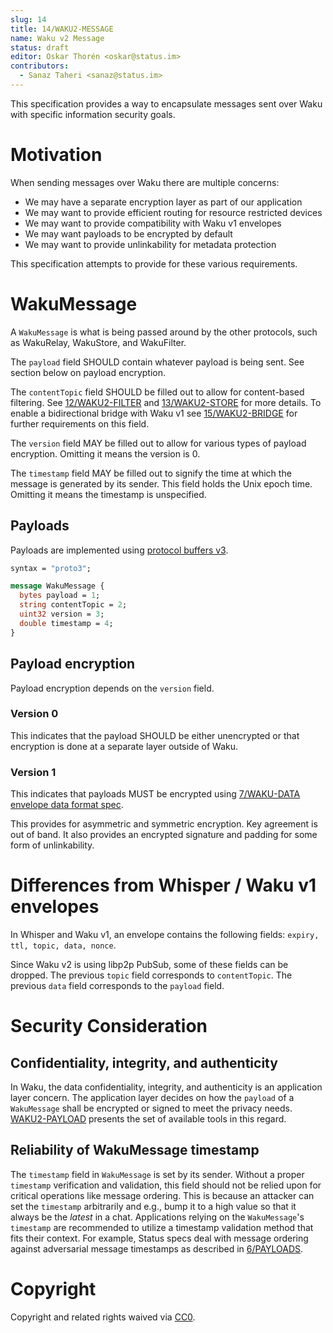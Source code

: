 ```yaml
---
slug: 14
title: 14/WAKU2-MESSAGE
name: Waku v2 Message
status: draft
editor: Oskar Thorén <oskar@status.im>
contributors:
  - Sanaz Taheri <sanaz@status.im>
---
```


This specification provides a way to encapsulate messages sent over Waku with specific information security goals.

# Motivation

When sending messages over Waku there are multiple concerns:
- We may have a separate encryption layer as part of our application
- We may want to provide efficient routing for resource restricted devices
- We may want to provide compatibility with Waku v1 envelopes
- We may want payloads to be encrypted by default
- We may want to provide unlinkability for metadata protection

This specification attempts to provide for these various requirements.

# WakuMessage

A `WakuMessage` is what is being passed around by the other protocols, such as WakuRelay, WakuStore, and WakuFilter.

The `payload` field SHOULD contain whatever payload is being sent. See section below on payload encryption.

The `contentTopic` field SHOULD be filled out to allow for content-based filtering.
See [12/WAKU2-FILTER](/spec/12) and [13/WAKU2-STORE](/spec/13) for more details.
To enable a bidirectional bridge with Waku v1 see [15/WAKU2-BRIDGE](/spec/15) for further requirements on this field.

The `version` field MAY be filled out to allow for various types of payload encryption.
Omitting it means the version is 0.

The `timestamp` field MAY be filled out to signify the time at which the message is generated by its sender. This field holds the Unix epoch time. Omitting it means the timestamp is unspecified.

## Payloads

Payloads are implemented using [protocol buffers v3](https://developers.google.com/protocol-buffers/).

```protobuf
syntax = "proto3";

message WakuMessage {
  bytes payload = 1;
  string contentTopic = 2;
  uint32 version = 3;
  double timestamp = 4;
}
```

## Payload encryption

Payload encryption depends on the `version` field.

### Version 0

This indicates that the payload SHOULD be either unencrypted or that encryption is done at a separate layer outside of Waku.

### Version 1

This indicates that payloads MUST be encrypted using [7/WAKU-DATA envelope data format spec](/spec/7).

This provides for asymmetric and symmetric encryption.
Key agreement is out of band.
It also provides an encrypted signature and padding for some form of unlinkability.

# Differences from Whisper / Waku v1 envelopes

In Whisper and Waku v1, an envelope contains the following fields: `expiry, ttl, topic, data, nonce`.

Since Waku v2 is using libp2p PubSub, some of these fields can be dropped.
The previous `topic` field corresponds to `contentTopic`.
The previous `data` field corresponds to the `payload` field.

# Security Consideration

## Confidentiality, integrity, and authenticity 
In Waku, the data confidentiality, integrity, and authenticity is an application layer concern. 
The application layer decides on how the `payload` of a `WakuMessage` shall be encrypted or signed to meet the privacy needs.
[WAKU2-PAYLOAD](/content/docs/rfcs/26/README.md) presents the set of available tools in this regard.

## Reliability of WakuMessage timestamp 
The `timestamp` field in `WakuMessage` is set by its sender. 
Without a proper `timestamp` verification and validation, this field should not be relied upon for critical operations like message ordering.
This is because an attacker can set the `timestamp` arbitrarily and e.g., bump it to a high value so that it always be the *latest* in a chat.
Applications relying on the `WakuMessage`'s `timestamp` are recommended to utilize a timestamp validation method that fits their context.
For example, Status specs deal with message ordering against adversarial message timestamps as described in [6/PAYLOADS](https://specs.status.im/spec/6#clock-vs-timestamp-and-message-ordering).

# Copyright

Copyright and related rights waived via [CC0](https://creativecommons.org/publicdomain/zero/1.0/).

